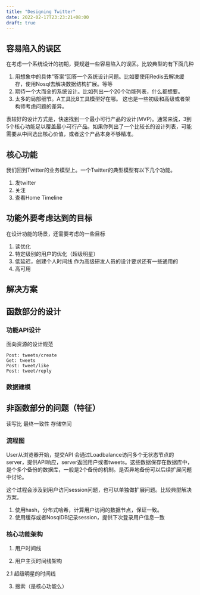 ```yaml
---
title: "Designing Twitter"
date: 2022-02-17T23:23:21+08:00
draft: true
---
```


## 容易陷入的误区
在考虑一个系统设计的初期，要规避一些容易陷入的误区。比较典型的有下面几种
1. 用想象中的具体”答案“回答一个系统设计问题。比如要使用Redis去解决缓存，使用Nosql去解决数据结构扩展。等等
2. 期待一个大而全的系统设计。比如列出一个20个功能列表，什么都想要。
3. 太多的局部细节。A工具比B工具模型好在哪。
这也是一些初级和高级或者架构师考虑问题的差异。

表较好的设计方式是，快速找到一个最小可行产品的设计(MVP)。通常来说，3到5个核心功能足以覆盖最小可行产品。如果你列出了一个比较长的设计列表，可能需要从中间选出核心价值，或者这个产品本身不够精准。

## 核心功能

我们回到Twitter的业务模型上。一个Twitter的典型模型有以下几个功能。
1. 发twitter
2. 关注
3. 查看Home Timeline


## 功能外要考虑达到的目标
在设计功能的场景，还需要考虑的一些目标
1. 读优化
2. 特定级别的用户的优化（超级明星）
3. 低延迟，创建个人时间线
作为高级研发人员的设计要求还有一些通用的
1. 高可用

## 解决方案

## 函数部分的设计
### 功能API设计
面向资源的设计规范

```
Post: tweets/create
Get: tweets
Post: tweet/like
Post: tweet/reply
```
### 数据建模

## 非函数部分的问题（特征）
读写比
最终一致性
存储空间

### 流程图
User从浏览器开始，提交API
会通过Loadbalance访问多个无状态节点的server，提供API响应，server返回用户或者tweets。这些数据保存在数据库中，是个多个备份的数据库，一般是2个备份的机制。是否异地备份可以后续扩展问题中讨论。

这个过程会涉及到用户访问session问题，也可以单独做扩展问题。比较典型解决方案。
   1. 使用hash，分布式哈希，计算用户访问的数据节点，保证一致。
   2. 使用缓存或者NosqlDB记录session，提供下次登录用户信息一致

### 核心功能架构
1. 用户时间线

2. 用户主页时间线架构

2.1 超级明星的时间线

3. 搜索（是核心功能么）

